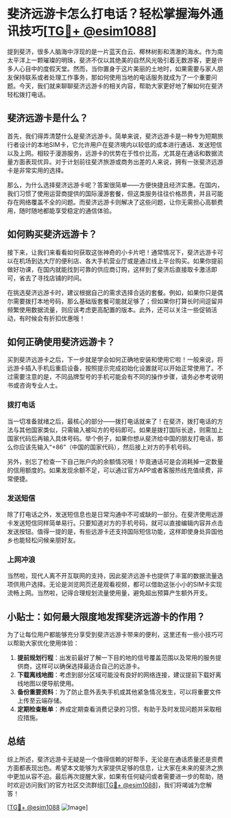# 斐济远游卡怎么打电话？轻松掌握海外通讯技巧[[TG💪+ @esim1088](https://t.me/s/esim1088)]

提到斐济，很多人脑海中浮现的是一片蓝天白云、椰林树影和清澈的海水。作为南太平洋上一颗璀璨的明珠，斐济不仅以其绝美的自然风光吸引着无数游客，更是许多人心目中的度假天堂。然而，当你置身于这片美丽的土地时，如果需要与家人朋友保持联系或者处理工作事务，那如何使用当地的电话服务就成为了一个重要问题。今天，我们就来聊聊斐济远游卡的相关内容，帮助大家更好地了解如何在斐济轻松拨打电话。

## 斐济远游卡是什么？

首先，我们得弄清楚什么是斐济远游卡。简单来说，斐济远游卡是一种专为短期旅行者设计的本地SIM卡，它允许用户在斐济境内以较低的成本进行通话、发送短信以及上网。相较于漫游服务，远游卡的优势在于性价比高，尤其是在通话和数据流量方面表现优异。对于计划前往斐济旅游或商务出差的人来说，拥有一张斐济远游卡是非常实用的选择。

那么，为什么选择斐济远游卡呢？答案很简单——方便快捷且经济实惠。在国内，我们习惯了使用运营商提供的国际漫游套餐，但这类服务往往价格昂贵，并且可能存在网络覆盖不全的问题。而斐济远游卡则解决了这些问题，让你无需担心高额费用，随时随地都能享受稳定的通信体验。

## 如何购买斐济远游卡？

接下来，让我们来看看如何获取这张神奇的小卡片吧！通常情况下，斐济远游卡可以在机场到达大厅的便利店、各大手机营业厅或是通过线上平台购买。如果你提前做好功课，在国内就能找到可靠的供应商订购，这样到了斐济后直接取卡激活即可，省去了寻找店铺的时间。

在挑选斐济远游卡时，建议根据自己的需求选择合适的套餐。例如，如果你只是偶尔需要拨打本地号码，那么基础版套餐可能就足够了；但如果你打算长时间逗留并频繁使用数据流量，则应该考虑更高配置的版本。此外，还可以关注一些促销活动，有时候会有折扣优惠哦！

## 如何正确使用斐济远游卡？

买到斐济远游卡之后，下一步就是学会如何正确地安装和使用它啦！一般来说，将远游卡插入手机后重启设备，按照提示完成初始化设置就可以开始正常使用了。不过需要注意的是，不同品牌型号的手机可能会有不同的操作步骤，请务必参考说明书或咨询专业人士。

### 拨打电话

当一切准备就绪之后，最核心的部分——拨打电话就来了！在斐济，拨打电话的方法与其他国家类似，只需输入被叫方的号码即可。如果是拨打国际长途，则需加上国家代码后再输入具体号码。举个例子，如果你想从斐济给中国的朋友打电话，那么你应该先输入“+86”（中国的国家代码），然后接上对方的手机号码。

另外，别忘了检查一下自己账户内的余额情况哦！毕竟通话可是会消耗掉一定数量的信用额度的。如果发现余额不足，可以通过官方APP或者客服热线充值续费，非常便捷。

### 发送短信

除了打电话之外，发送短信息也是日常沟通中不可或缺的一部分。在斐济使用远游卡发送短信同样简单易行。只要知道对方的手机号码，就可以直接编辑内容并点击发送按钮。值得一提的是，有些远游卡还支持国际短信功能，这样即使身处异国他乡也能轻松问候亲朋好友。

### 上网冲浪

当然啦，现代人离不开互联网的支持，因此斐济远游卡也提供了丰富的数据流量选项供用户选择。无论是浏览网页还是观看视频，都可以借助这张小小的SIM卡实现流畅上网。当然啦，记得合理规划流量使用量，避免超出预算产生额外开支。

## 小贴士：如何最大限度地发挥斐济远游卡的作用？

为了让每位用户都能够充分享受到斐济远游卡带来的便利，这里还有一些小技巧可以帮助大家优化使用体验：

1. **提前规划行程**：出发前最好了解一下目的地的信号覆盖范围以及常用的服务提供商，这样可以确保选择最适合自己的远游卡。
2. **下载离线地图**：考虑到部分区域可能没有良好的网络连接，建议提前下载好离线地图以便导航使用。
3. **备份重要资料**：为了防止意外丢失手机或其他紧急情况发生，可以将重要文件上传至云端存储。
4. **定期检查账单**：养成定期查看消费记录的习惯，有助于及时发现问题并采取相应措施。

## 总结

综上所述，斐济远游卡无疑是一个值得信赖的好帮手，无论是在通话质量还是资费方面都表现出色。希望本文能够为大家提供足够的信息，让大家在未来的斐济之旅中更加从容不迫。最后再次提醒大家，如果有任何疑问或者需要进一步的帮助，随时欢迎访问我们的官方社区交流群组[[TG💪+ @esim1088](https://t.me/s/esim1088)]，我们将竭诚为您解答！

[[TG💪+ @esim1088](https://t.me/s/esim1088) ![Image](https://i.postimg.cc/4NQfJmqS/Snipaste-2025-05-13-00-14-12.png)]